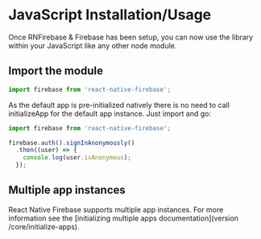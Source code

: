 # JavaScript Installation/Usage

Once RNFirebase & Firebase has been setup, you can now use the library within your JavaScript like any other node module.

## Import the module

```javascript
import firebase from 'react-native-firebase';
```

As the default app is pre-initialized natively there is no need to call initializeApp for the default app instance. Just import and go:

```javascript
import firebase from 'react-native-firebase';

firebase.auth().signInAnonymously()
  .then((user) => {
    console.log(user.isAnonymous);
  });
```

## Multiple app instances

React Native Firebase supports multiple app instances. For more information see the [initializing multiple apps documentation](version /core/initialize-apps).
